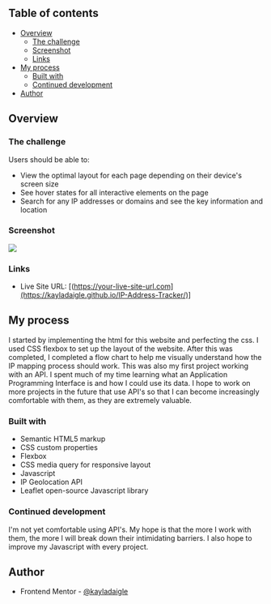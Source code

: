 
## Table of contents

- [Overview](#overview)
  - [The challenge](#the-challenge)
  - [Screenshot](#screenshot)
  - [Links](#links)
- [My process](#my-process)
  - [Built with](#built-with)
  - [Continued development](#continued-development)
- [Author](#author)

## Overview

### The challenge

Users should be able to:

- View the optimal layout for each page depending on their device's screen size
- See hover states for all interactive elements on the page
- Search for any IP addresses or domains and see the key information and location

### Screenshot

![](images/finalScreenshot.jpg)


### Links

- Live Site URL: [(https://your-live-site-url.com](https://kayladaigle.github.io/IP-Address-Tracker/)]

## My process

I started by implementing the html for this website and perfecting the css. I used CSS flexbox to set up the layout of the website. After this was completed, I completed a flow chart to help me visually understand how the IP mapping process should work. This was also my first project working with an API. I spent much of my time learning what an Application Programming Interface is and how I could use its data. I hope to work on more projects in the future that use API's so that I can become increasingly comfortable with them, as they are extremely valuable.

### Built with

- Semantic HTML5 markup
- CSS custom properties
- Flexbox
- CSS media query for responsive layout
- Javascript
- IP Geolocation API
- Leaflet open-source Javascript library



### Continued development

I'm not yet comfortable using API's. My hope is that the more I work with them, the more I will break down their intimidating barriers. I also hope to improve my Javascript with every project.


## Author

- Frontend Mentor - [@kayladaigle](https://www.frontendmentor.io/profile/kayladaigle)
